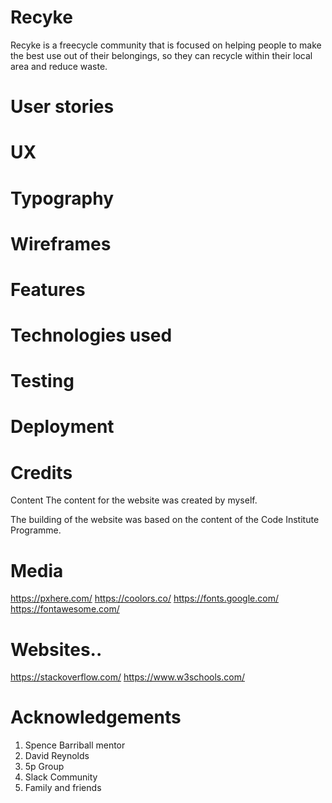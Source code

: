 # Recyke

Recyke is a freecycle community that is focused on helping people to make the best use out of their belongings, so they can recycle within their local area and reduce waste. 

# User stories

# UX

# Typography

# Wireframes

# Features

# Technologies used

# Testing

# Deployment

# Credits
Content
The content for the website was created by myself.

The building of the website was based on the content of the Code Institute Programme.

# Media
https://pxhere.com/
https://coolors.co/
https://fonts.google.com/
https://fontawesome.com/

# Websites..
https://stackoverflow.com/
https://www.w3schools.com/

# Acknowledgements
1. Spence Barriball mentor
2. David Reynolds
3. 5p Group
4. Slack Community
5. Family and friends



